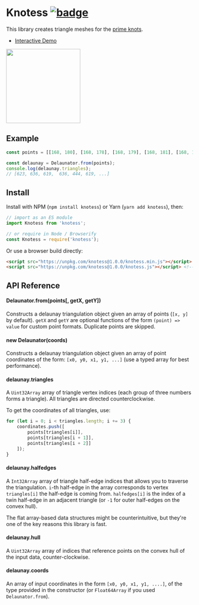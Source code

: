 # Knotess [![badge]](https://travis-ci.org/prideout/knotess)

[badge]: https://travis-ci.org/prideout/knotess.svg?branch=master "Build Status"

This library creates triangle meshes for the
[prime knots](https://en.wikipedia.org/wiki/List_of_prime_knots).

- [Interactive Demo](https://prideout.net/knotess)

<img src="https://upload.wikimedia.org/wikipedia/commons/0/05/Blue_Figure-Eight_Knot.png"
     width="200" />

## Example

```js
const points = [[168, 180], [168, 178], [168, 179], [168, 181], [168, 183], ...];

const delaunay = Delaunator.from(points);
console.log(delaunay.triangles);
// [623, 636, 619,  636, 444, 619, ...]
```

## Install

Install with NPM (`npm install knotess`) or Yarn (`yarn add knotess`), then:

```js
// import as an ES module
import Knotess from 'knotess';

// or require in Node / Browserify
const Knotess = require('knotess');
```

Or use a browser build directly:

```html
<script src="https://unpkg.com/knotess@1.0.0/knotess.min.js"></script> <!-- minified build -->
<script src="https://unpkg.com/knotess@1.0.0/knotess.js"></script> <!-- dev build -->
```

## API Reference

#### Delaunator.from(points[, getX, getY])

Constructs a delaunay triangulation object given an array of points (`[x, y]` by default).
`getX` and `getY` are optional functions of the form `(point) => value` for custom point formats.
Duplicate points are skipped.

#### new Delaunator(coords)

Constructs a delaunay triangulation object given an array of point coordinates of the form:
`[x0, y0, x1, y1, ...]` (use a typed array for best performance).

#### delaunay.triangles

A `Uint32Array` array of triangle vertex indices (each group of three numbers forms a triangle).
All triangles are directed counterclockwise.

To get the coordinates of all triangles, use:

```js
for (let i = 0; i < triangles.length; i += 3) {
    coordinates.push([
        points[triangles[i]],
        points[triangles[i + 1]],
        points[triangles[i + 2]]
    ]);
}
```

#### delaunay.halfedges

A `Int32Array` array of triangle half-edge indices that allows you to traverse the triangulation.
`i`-th half-edge in the array corresponds to vertex `triangles[i]` the half-edge is coming from.
`halfedges[i]` is the index of a twin half-edge in an adjacent triangle
(or `-1` for outer half-edges on the convex hull).

The flat array-based data structures might be counterintuitive,
but they're one of the key reasons this library is fast.

#### delaunay.hull

A `Uint32Array` array of indices that reference points on the convex hull of the input data, counter-clockwise.

#### delaunay.coords

An array of input coordinates in the form `[x0, y0, x1, y1, ....]`,
of the type provided in the constructor (or `Float64Array` if you used `Delaunator.from`).
